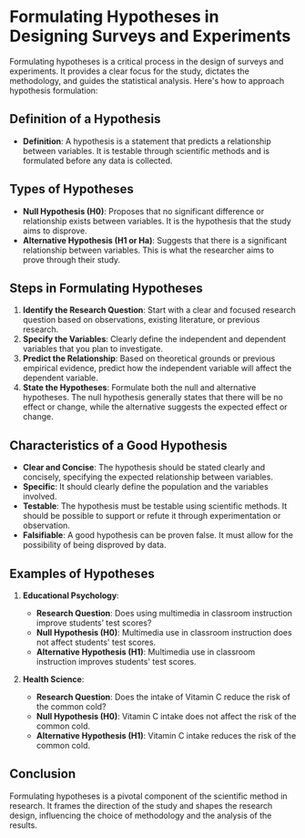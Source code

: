 # Formulating Hypotheses in Designing Surveys and Experiments

Formulating hypotheses is a critical process in the design of surveys and experiments. It provides a clear focus for the study, dictates the methodology, and guides the statistical analysis. Here's how to approach hypothesis formulation:

## Definition of a Hypothesis
- **Definition**: A hypothesis is a statement that predicts a relationship between variables. It is testable through scientific methods and is formulated before any data is collected.

## Types of Hypotheses
- **Null Hypothesis (H0)**: Proposes that no significant difference or relationship exists between variables. It is the hypothesis that the study aims to disprove.
- **Alternative Hypothesis (H1 or Ha)**: Suggests that there is a significant relationship between variables. This is what the researcher aims to prove through their study.

## Steps in Formulating Hypotheses
1. **Identify the Research Question**: Start with a clear and focused research question based on observations, existing literature, or previous research.
2. **Specify the Variables**: Clearly define the independent and dependent variables that you plan to investigate.
3. **Predict the Relationship**: Based on theoretical grounds or previous empirical evidence, predict how the independent variable will affect the dependent variable.
4. **State the Hypotheses**: Formulate both the null and alternative hypotheses. The null hypothesis generally states that there will be no effect or change, while the alternative suggests the expected effect or change.

## Characteristics of a Good Hypothesis
- **Clear and Concise**: The hypothesis should be stated clearly and concisely, specifying the expected relationship between variables.
- **Specific**: It should clearly define the population and the variables involved.
- **Testable**: The hypothesis must be testable using scientific methods. It should be possible to support or refute it through experimentation or observation.
- **Falsifiable**: A good hypothesis can be proven false. It must allow for the possibility of being disproved by data.

## Examples of Hypotheses
1. **Educational Psychology**: 
   - **Research Question**: Does using multimedia in classroom instruction improve students’ test scores?
   - **Null Hypothesis (H0)**: Multimedia use in classroom instruction does not affect students' test scores.
   - **Alternative Hypothesis (H1)**: Multimedia use in classroom instruction improves students' test scores.
   
2. **Health Science**: 
   - **Research Question**: Does the intake of Vitamin C reduce the risk of the common cold?
   - **Null Hypothesis (H0)**: Vitamin C intake does not affect the risk of the common cold.
   - **Alternative Hypothesis (H1)**: Vitamin C intake reduces the risk of the common cold.

## Conclusion

Formulating hypotheses is a pivotal component of the scientific method in research. It frames the direction of the study and shapes the research design, influencing the choice of methodology and the analysis of the results.
